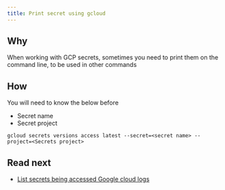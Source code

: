 ```yaml
---
title: Print secret using gcloud
---
```


## Why

When working with GCP secrets, sometimes you need to print them on the command line, to be used in other commands

## How

You will need to know the below before

* Secret name
* Secret project

```shell
gcloud secrets versions access latest --secret=<secret name> --project=<Secrets project>
```

## Read next

* [List secrets being accessed Google cloud logs](list-secrets-being-accessed-google-cloud-logging.md)
